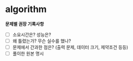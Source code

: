 # algorithm
**문제별 권장 기록사항**
- [ ]  소요시간은? 성능은?
- [ ]  왜 틀렸는가? 무슨 실수를 했나?
- [ ]  문제에서 간과한 점은? (출력 문제, 데이터 크기, 제약조건 등등)
- [ ]  풀이한 원본 명시
